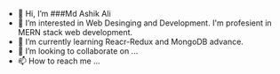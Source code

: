 - 👋 Hi, I’m ###Md Ashik Ali
- 👀 I’m interested in Web Desinging and Development. I'm profesient in MERN stack web development.
- 🌱 I’m currently learning Reacr-Redux and MongoDB advance.
- 💞️ I’m looking to collaborate on ...
- 📫 How to reach me ...

<!---
ashik-ashik/ashik-ashik is a ✨ special ✨ repository because its `README.md` (this file) appears on your GitHub profile.
You can click the Preview link to take a look at your changes.
--->
